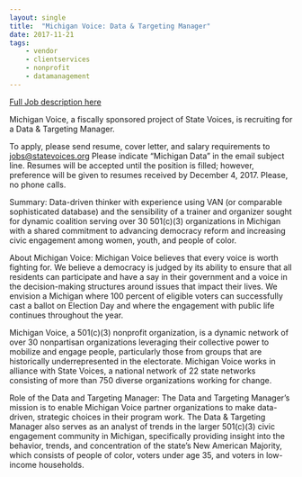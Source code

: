 ```yaml
---
layout: single
title:  "Michigan Voice: Data & Targeting Manager"
date: 2017-11-21
tags: 
    - vendor
    - clientservices
    - nonprofit
    - datamanagement
---
```


[Full Job description here](http://www.statevoices.org/wp-content/uploads/2017/11/2017-11-10-MI-Data-Targeting-Manager.pdf)

Michigan Voice, a fiscally sponsored project of State Voices, is recruiting for a Data & Targeting Manager. 

To apply, please send resume, cover letter, and salary requirements to jobs@statevoices.org   Please indicate “Michigan Data” in the email subject line.  Resumes will be accepted until the position is filled; however, preference will be given to resumes received by December 4, 2017.  Please, no phone calls.


Summary: Data-driven thinker with experience using VAN (or comparable sophisticated database) and the sensibility of a trainer and organizer sought for dynamic coalition serving over 30 501(c)(3) organizations in Michigan with a shared commitment to advancing democracy reform and increasing civic engagement among women, youth, and people of color.  



About Michigan Voice: Michigan Voice believes that every voice is worth fighting for.  We believe a democracy is judged by its ability to ensure that all residents can participate and have a say in their government and a voice in the decision-making structures around issues that impact their lives. We envision a Michigan where 100 percent of eligible voters can successfully cast a ballot on Election Day and where the engagement with public life continues throughout the year.  

Michigan Voice, a 501(c)(3) nonprofit organization, is a dynamic network of over 30 nonpartisan organizations leveraging their collective power to mobilize and engage people, particularly those from groups that are historically underrepresented in the electorate. Michigan Voice works in alliance with State Voices, a national network of 22 state networks consisting of more than 750 diverse organizations working for change.  



Role of the Data and Targeting Manager: The Data and Targeting Manager’s mission is to enable Michigan Voice partner organizations to make data-driven, strategic choices in their program work. The Data & Targeting Manager also serves as an analyst of trends in the larger 501(c)(3) civic engagement community in Michigan, specifically providing insight into the behavior, trends, and concentration of the state’s New American Majority, which consists of people of color, voters under age 35, and voters in low-income households.   
